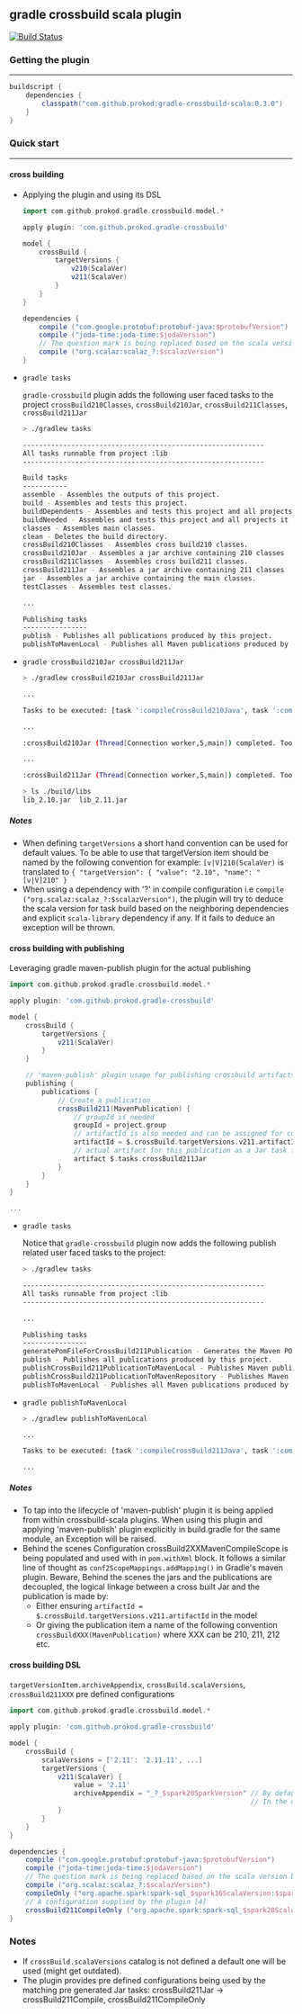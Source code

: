 ## gradle crossbuild scala plugin
[![Build Status](https://travis-ci.org/prokod/gradle-crossbuild-scala.svg?branch=master)](https://travis-ci.org/prokod/gradle-crossbuild-scala)

### Getting the plugin
----------------------
```groovy
buildscript {
    dependencies {
        classpath("com.github.prokod:gradle-crossbuild-scala:0.3.0")
    }
}
```

### Quick start
---------------
#### cross building
- Applying the plugin and using its DSL

    ```groovy
    import com.github.prokod.gradle.crossbuild.model.*

    apply plugin: 'com.github.prokod.gradle-crossbuild'

    model {
        crossBuild {
            targetVersions {
                v210(ScalaVer)
                v211(ScalaVer)
            }
        }
    }
    ```

    ```groovy
    dependencies {
        compile ("com.google.protobuf:protobuf-java:$protobufVersion")
        compile ("joda-time:joda-time:$jodaVersion")
        // The question mark is being replaced based on the scala version being built //(3)
        compile ("org.scalaz:scalaz_?:$scalazVersion")
    }
    ```

- `gradle tasks`

    `gradle-crossbuild` plugin adds the following user faced tasks to the project `crossBuild210Classes`, `crossBuild210Jar`, `crossBuild211Classes`, `crossBuild211Jar`

    ```sh
    > ./gradlew tasks

    ------------------------------------------------------------
    All tasks runnable from project :lib
    ------------------------------------------------------------

    Build tasks
    -----------
    assemble - Assembles the outputs of this project.
    build - Assembles and tests this project.
    buildDependents - Assembles and tests this project and all projects that depend on it.
    buildNeeded - Assembles and tests this project and all projects it depends on.
    classes - Assembles main classes.
    clean - Deletes the build directory.
    crossBuild210Classes - Assembles cross build210 classes.
    crossBuild210Jar - Assembles a jar archive containing 210 classes
    crossBuild211Classes - Assembles cross build211 classes.
    crossBuild211Jar - Assembles a jar archive containing 211 classes
    jar - Assembles a jar archive containing the main classes.
    testClasses - Assembles test classes.

    ...

    Publishing tasks
    ----------------
    publish - Publishes all publications produced by this project.
    publishToMavenLocal - Publishes all Maven publications produced by this project to the local Maven cache.

    ```

- `gradle crossBuild210Jar crossBuild211Jar`

    ```sh
    > ./gradlew crossBuild210Jar crossBuild211Jar

    ...

    Tasks to be executed: [task ':compileCrossBuild210Java', task ':compileCrossBuild210Scala', task ':processCrossBuild210Resources', task ':crossBuild210Classes', task ':crossBuild210Jar', task ':compileCrossBuild211Java', task ':compileCrossBuild211Scala', task ':processCrossBuild211Resources', task ':crossBuild211Classes', task ':crossBuild211Jar']

    ...

    :crossBuild210Jar (Thread[Connection worker,5,main]) completed. Took 0.04 secs.

    ...

    :crossBuild211Jar (Thread[Connection worker,5,main]) completed. Took 0.007 secs.

    > ls ./build/libs
    lib_2.10.jar  lib_2.11.jar

    ```

##### Notes
- When defining `targetVersions` a short hand convention can be used for default values.
To be able to use that targetVersion item should be named by the following convention for example:
`[v|V]210(ScalaVer)` is translated to `{ "targetVersion": { "value": "2.10", "name": "[v|V]210" }`
- When using a dependency with '?' in compile configuration i.e `compile ("org.scalaz:scalaz_?:$scalazVersion")`, the plugin will try to deduce the scala version for task build
based on the neighboring dependencies and explicit `scala-library` dependency if any. If it fails to deduce an exception will be thrown.

#### cross building with publishing  
Leveraging gradle maven-publish plugin for the actual publishing

```groovy
import com.github.prokod.gradle.crossbuild.model.*

apply plugin: 'com.github.prokod.gradle-crossbuild'

model {
    crossBuild {
        targetVersions {
            v211(ScalaVer)
        }
    }

    // 'maven-publish' plugin usage for publishing crossbuild artifacts
    publishing {
        publications {
            // Create a publication
            crossBuild211(MavenPublication) {
                // groupId is needed
                groupId = project.group
                // artifactId is also needed and can be assigned for convenience from the crossbuild plugin
                artifactId = $.crossBuild.targetVersions.v211.artifactId
                // actual artifact for this publication as a Jar task from crossbuild plugin
                artifact $.tasks.crossBuild211Jar
            }
        }
    }
}

...
```

- `gradle tasks`

    Notice that `gradle-crossbuild` plugin now adds the following publish related user faced tasks to the project:

    ```sh
    > ./gradlew tasks

    ------------------------------------------------------------
    All tasks runnable from project :lib
    ------------------------------------------------------------

    ...

    Publishing tasks
    ----------------
    generatePomFileForCrossBuild211Publication - Generates the Maven POM file for publication 'crossBuild211'.
    publish - Publishes all publications produced by this project.
    publishCrossBuild211PublicationToMavenLocal - Publishes Maven publication 'crossBuild211' to the local Maven repository.
    publishCrossBuild211PublicationToMavenRepository - Publishes Maven publication 'crossBuild211' to Maven repository 'maven'.
    publishToMavenLocal - Publishes all Maven publications produced by this project to the local Maven cache.

    ```

- `gradle publishToMavenLocal`

    ```sh
    > ./gradlew publishToMavenLocal

    ...

    Tasks to be executed: [task ':compileCrossBuild211Java', task ':compileCrossBuild211Scala', task ':processCrossBuild211Resources', task ':crossBuild211Classes', task ':crossBuild211Jar', task ':generatePomFileForCrossBuild211Publication', task ':publishCrossBuild211PublicationToMavenLocal', task ':publishToMavenLocal']

    ...

    ```

##### Notes
- To tap into the lifecycle of 'maven-publish' plugin it is being applied from within crossbuild-scala plugins.
When using this plugin and applying 'maven-publish' plugin explicitly in build.gradle for the same module, an Exception will be raised.
- Behind the scenes Configuration crossBuild2XXMavenCompileScope is being populated and used with in `pom.withXml` block.
    It follows a similar line of thought as `conf2ScopeMappings.addMapping()` in Gradle's maven plugin.
    Beware, Behind the scenes the jars and the publications are decoupled, the logical linkage between a cross built Jar and the publication is made by:
    - Either ensuring `artifactId = $.crossBuild.targetVersions.v211.artifactId` in the model
    - Or giving the publication item a name of the following convention `crossBuildXXX(MavenPublication)` where XXX can be 210, 211, 212 etc.

#### cross building DSL
`targetVersionItem.archiveAppendix`, `crossBuild.scalaVersions`, `crossBuild211XXX` pre defined configurations

```groovy
import com.github.prokod.gradle.crossbuild.model.*

apply plugin: 'com.github.prokod.gradle-crossbuild'

model {
    crossBuild {
        scalaVersions = ['2.11': '2.11.11', ...]
        targetVersions {
            v211(ScalaVer) {
                value = '2.11'
                archiveAppendix = "_?_$spark20SparkVersion" // By default the value is "_?" 
                                                            // In the default case will yield '_2.11')
            }
        }
    }
}
```

```groovy
dependencies {
    compile ("com.google.protobuf:protobuf-java:$protobufVersion") 
    compile ("joda-time:joda-time:$jodaVersion")
    // The question mark is being replaced based on the scala version being built [3]
    compile ("org.scalaz:scalaz_?:$scalazVersion")
    compileOnly ("org.apache.spark:spark-sql_$spark16ScalaVersion:$spark16SparkVersion")
    // A configuration supplied by the plugin [4]
    crossBuild211CompileOnly ("org.apache.spark:spark-sql_$spark20ScalaVersion:$spark20SparkVersion")
}
```

### Notes
- If `crossBuild.scalaVersions` catalog is not defined a default one will be used (might get outdated).
- The plugin provides pre defined configurations being used by the matching pre generated Jar tasks:
crossBuild211Jar -> crossBuild211Compile, crossBuild211CompileOnly
